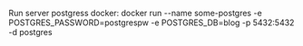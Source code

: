 Run server postgress docker:
docker run --name some-postgres -e POSTGRES_PASSWORD=postgrespw -e POSTGRES_DB=blog -p 5432:5432  -d postgres

